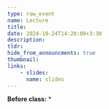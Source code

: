 ```yaml
---
type: raw_event
name: Lecture
title: 
date: 2024-10-24T14:20:00+3:30
description: 
tldr: 
hide_from_announcments: true
thumbnail:
links:
    - slides: 
      name: slides
---
```


**Before class:**
* 
